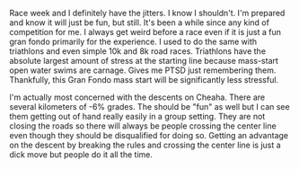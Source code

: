 Race week and I definitely have the jitters. I know I shouldn't. I'm prepared and know it will just be fun, but still. It's been a while since any kind of competition for me. I always get weird before a race even if it is just a fun gran fondo primarily for the experience. I used to do the same with triathlons and even simple 10k and 8k road races. Triathlons have the absolute largest amount of stress at the starting line because mass-start open water swims are carnage. Gives me PTSD just remembering them. Thankfully, this Gran Fondo mass start will be significantly less stressful.

I'm actually most concerned with the descents on Cheaha. There are several kilometers of -6% grades. The should be "fun" as well but I can see them getting out of hand really easily in a group setting. They are not closing the roads so there will always be people crossing the center line even though they should be disqualified for doing so. Getting an advantage on the descent by breaking the rules and crossing the center line is just a dick move but people do it all the time.
